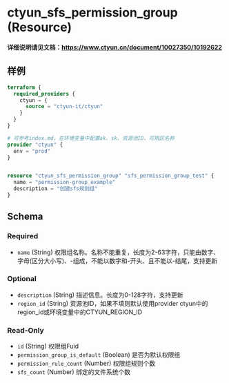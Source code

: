 # ctyun_sfs_permission_group (Resource)
**详细说明请见文档：https://www.ctyun.cn/document/10027350/10192622**



## 样例

```terraform
terraform {
  required_providers {
    ctyun = {
      source = "ctyun-it/ctyun"
    }
  }
}

# 可参考index.md，在环境变量中配置ak、sk、资源池ID、可用区名称
provider "ctyun" {
  env = "prod"
}


resource "ctyun_sfs_permission_group" "sfs_permission_group_test" {
  name = "permission-group_example"
  description = "创建sfs规则组"
}
```

<!-- schema generated by tfplugindocs -->
## Schema

### Required

- `name` (String) 权限组名称。名称不能重复，长度为2-63字符，只能由数字、字母(区分大小写)、-组成，不能以数字和-开头、且不能以-结尾，支持更新

### Optional

- `description` (String) 描述信息。长度为0-128字符，支持更新
- `region_id` (String) 资源池ID，如果不填则默认使用provider ctyun中的region_id或环境变量中的CTYUN_REGION_ID

### Read-Only

- `id` (String) 权限组Fuid
- `permission_group_is_default` (Boolean) 是否为默认权限组
- `permission_rule_count` (Number) 权限组规则个数
- `sfs_count` (Number) 绑定的文件系统个数